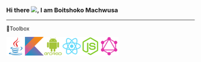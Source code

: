 ### Hi there <img src="https://raw.githubusercontent.com/MartinHeinz/MartinHeinz/master/wave.gif" width="30px">, I am Boitshoko Machwusa

---
🧰Toolbox

<img src="https://github.com/devicons/devicon/blob/master/icons/java/java-original.svg" alt="Java logo" width="50" height="50"/><img src="https://github.com/devicons/devicon/blob/master/icons/kotlin/kotlin-original.svg" alt="Java logo" width="50" height="50"/><img src="https://github.com/devicons/devicon/blob/master/icons/android/android-plain-wordmark.svg" alt="Android logo" width="50" height="50"/><img src="https://github.com/devicons/devicon/blob/master/icons/react/react-original.svg" alt="React logo" width="50" height="50"/><img src="https://github.com/devicons/devicon/blob/master/icons/nodejs/nodejs-original.svg" alt="React logo" width="50" height="50"/><img src="https://github.com/devicons/devicon/blob/master/icons/graphql/graphql-plain.svg" alt="React logo" width="50" height="50"/>


<!--
**Machwusa/Machwusa** is a ✨ _special_ ✨ repository because its `README.md` (this file) appears on your GitHub profile.

Here are some ideas to get you started:

- 🔭 I’m currently working on ...
- 🌱 I’m currently learning ...
- 👯 I’m looking to collaborate on ...
- 🤔 I’m looking for help with ...
- 💬 Ask me about ...
- 📫 How to reach me: ...
- 😄 Pronouns: ...
- ⚡ Fun fact: ...
-->
